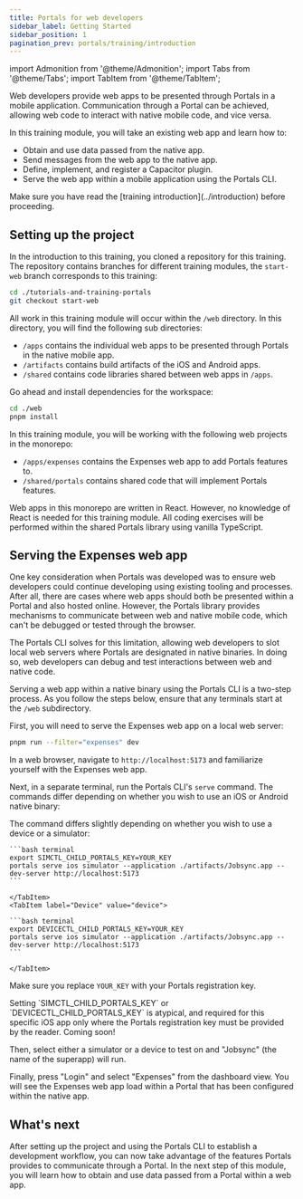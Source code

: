 ```yaml
---
title: Portals for web developers
sidebar_label: Getting Started
sidebar_position: 1
pagination_prev: portals/training/introduction
---
```


import Admonition from '@theme/Admonition';
import Tabs from '@theme/Tabs';
import TabItem from '@theme/TabItem';

Web developers provide web apps to be presented through Portals in a mobile application. Communication through a Portal can be achieved, allowing web code to interact with native mobile code, and vice versa.

In this training module, you will take an existing web app and learn how to:

- Obtain and use data passed from the native app.
- Send messages from the web app to the native app.
- Define, implement, and register a Capacitor plugin.
- Serve the web app within a mobile application using the Portals CLI. 

<Admonition type="note">
Make sure you have read the [training introduction](../introduction) before proceeding. 
</Admonition>

## Setting up the project

In the introduction to this training, you cloned a repository for this training. The repository contains branches for different training modules, the `start-web` branch corresponds to this training:

```bash terminal
cd ./tutorials-and-training-portals
git checkout start-web
```

All work in this training module will occur within the `/web` directory. In this directory, you will find the following sub directories:

- `/apps` contains the individual web apps to be presented through Portals in the native mobile app.
- `/artifacts` contains build artifacts of the iOS and Android apps.
- `/shared` contains code libraries shared between web apps in `/apps`.

Go ahead and install dependencies for the workspace:

```bash terminal
cd ./web
pnpm install
```

In this training module, you will be working with the following web projects in the monorepo:

- `/apps/expenses` contains the Expenses web app to add Portals features to.
- `/shared/portals` contains shared code that will implement Portals features.

<Admonition type="info">
Web apps in this monorepo are written in React. However, no knowledge of React is needed for this training module. All coding exercises will be performed within the shared Portals library using vanilla TypeScript. 
</Admonition>

## Serving the Expenses web app

One key consideration when Portals was developed was to ensure web developers could continue developing using existing tooling and processes. After all, there are cases where web apps should both be presented within a Portal and also hosted online. However, the Portals library provides mechanisms to communicate between web and native mobile code, which can't be debugged or tested through the browser. 

The Portals CLI solves for this limitation, allowing web developers to slot local web servers where Portals are designated in native binaries. In doing so, web developers can debug and test interactions between web and native code.

Serving a web app within a native binary using the Portals CLI is a two-step process. As you follow the steps below, ensure that any terminals start at the `/web` subdirectory.

First, you will need to serve the Expenses web app on a local web server:

```bash terminal
pnpm run --filter="expenses" dev
```

In a web browser, navigate to `http://localhost:5173` and familiarize yourself with the Expenses web app.

Next, in a separate terminal, run the Portals CLI's `serve` command. The commands differ depending on whether you wish to use an iOS or Android native binary:

<Tabs groupid="platforms">
  <TabItem label="iOS" value="ios" default>
    
  The command differs slightly depending on whether you wish to use a device or a simulator:

  <Tabs>
    <TabItem label="Simulator" value="sim" default>

    ```bash terminal
    export SIMCTL_CHILD_PORTALS_KEY=YOUR_KEY
    portals serve ios simulator --application ./artifacts/Jobsync.app --dev-server http://localhost:5173
    ```

    </TabItem>
    <TabItem label="Device" value="device">
    
    ```bash terminal
    export DEVICECTL_CHILD_PORTALS_KEY=YOUR_KEY
    portals serve ios simulator --application ./artifacts/Jobsync.app --dev-server http://localhost:5173
    ```

    </TabItem>
  </Tabs>

  Make sure you replace `YOUR_KEY` with your Portals registration key.

  <Admonition type="note">
  Setting `SIMCTL_CHILD_PORTALS_KEY` or `DEVICECTL_CHILD_PORTALS_KEY` is atypical, and required for this specific iOS app only where the Portals registration key must be provided by the reader. 
  </Admonition>

  </TabItem>
  <TabItem label="Android" value="android">
    Coming soon!
  </TabItem>
</Tabs>

Then, select either a simulator or a device to test on and "Jobsync" (the name of the superapp) will run.

Finally, press "Login" and select "Expenses" from the dashboard view. You will see the Expenses web app load within a Portal that has been configured within the native app.

## What's next

After setting up the project and using the Portals CLI to establish a development workflow, you can now take advantage of the features Portals provides to communicate through a Portal. In the next step of this module, you will learn how to obtain and use data passed from a Portal within a web app.